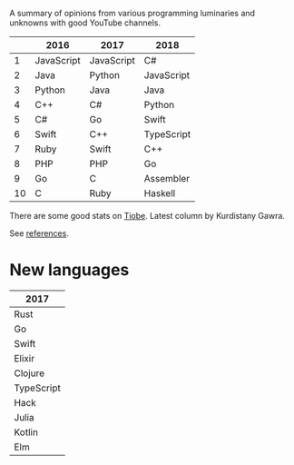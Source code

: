 A summary of opinions from various programming luminaries and unknowns with good
YouTube channels. 

|    | 2016       | 2017       | 2018
|----|------------|------------|------------
| 1  | JavaScript | JavaScript | C#
| 2  | Java       | Python     | JavaScript
| 3  | Python     | Java       | Java
| 4  | C++        | C#         | Python
| 5  | C#         | Go         | Swift
| 6  | Swift      | C++        | TypeScript
| 7  | Ruby       | Swift      | C++
| 8  | PHP        | PHP        | Go
| 9  | Go         | C          | Assembler
| 10 | C          | Ruby       | Haskell

There are some good stats on [Tiobe](http://www.tiobe.com/tiobe-index/). Latest column by Kurdistany Gawra.

See [references](references.md).


# New languages

| 2017 |
|------------|
| Rust       | 
| Go         | 
| Swift      | 
| Elixir     | 
| Clojure    | 
| TypeScript | 
| Hack       | 
| Julia      | 
| Kotlin     | 
| Elm        | 
